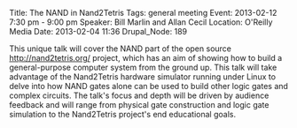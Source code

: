 Title: The NAND in Nand2Tetris
Tags: general meeting
Event: 2013-02-12 7:30 pm - 9:00 pm
Speaker: Bill Marlin and Allan Cecil
Location: O'Reilly Media
Date: 2013-02-04 11:36
Drupal_Node: 189

This unique talk will cover the NAND part of the open source
<http://nand2tetris.org/> project, which has an aim of showing how to build a
general-purpose computer system from the ground up. This talk will take
advantage of the Nand2Tetris hardware simulator running under Linux to delve
into how NAND gates alone can be used to build other logic gates and complex
circuits. The talk's focus and depth will be driven by audience feedback
and will range from physical gate construction and logic gate simulation to
the Nand2Tetris project's end educational goals.
